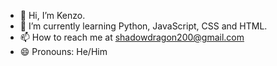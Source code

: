 - 👋 Hi, I’m Kenzo. 
- 🌱 I’m currently learning Python, JavaScript, CSS and HTML. 
- 📫 How to reach me at shadowdragon200@gmail.com
- 😄 Pronouns: He/Him

<!---
KenzoJ/KenzoJ is a ✨ special ✨ repository because its `README.md` (this file) appears on your GitHub profile.
You can click the Preview link to take a look at your changes.
--->
